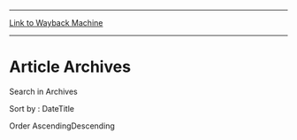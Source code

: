 
---
[Link to Wayback Machine](https://web.archive.org/web/20140830003120/http://magic.wizards.com/en/articles/archive/community-cup-voting-2014-08-26)

[_metadata_:generator]:- "Drupal 7 (http://drupal.org)"
[_metadata_:publish_date]:- "2014-08-26"
[_metadata_:source]:- "div-main"
[_metadata_:title]:- "Article Archives"
[_metadata_:wayback_capture_timestamp]:- "2014-08-30 00:31:20"
[_metadata_:wayback_raw_url]:- "https://web.archive.org/web/20140830003120id_/http://magic.wizards.com/en/articles/archive/community-cup-voting-2014-08-26"
[_metadata_:wayback_url]:- "http://magic.wizards.com/en/articles/archive/community-cup-voting-2014-08-26"
---





Article Archives
================


 











 Search in Archives 








Sort by : 
DateTitle




Order 
AscendingDescending



 

 


 
 

  







